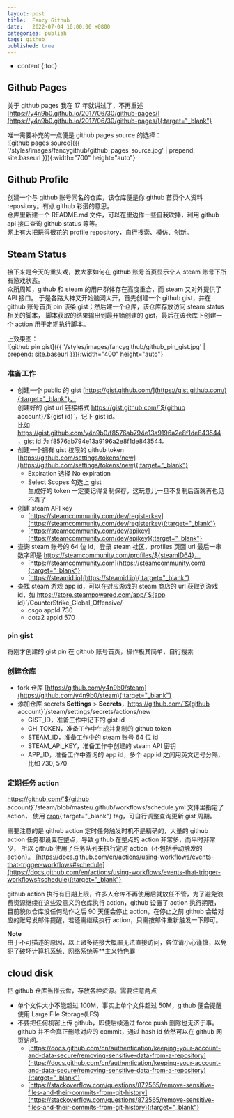 ```yaml
---
layout: post
title:  Fancy Github
date:   2022-07-04 10:00:00 +0800
categories: publish
tags: github
published: true
---
```


* content
{:toc}

## Github Pages

关于 github pages 我在 17 年就讲过了，不再重述 [https://y4n9b0.github.io/2017/06/30/github-pages/](https://y4n9b0.github.io/2017/06/30/github-pages/){:target="_blank"}

唯一需要补充的一点便是 github pages source 的选择：<br>
![github pages source]({{ '/styles/images/fancygithub/github_pages_source.jpg' | prepend: site.baseurl }}){:width="700" height="auto"}  

## Github Profile

创建一个与 github 账号同名的仓库，该仓库便是你 github 首页个人资料 repository。有点 github 彩蛋的意思。<br>
仓库里新建一个 README.md 文件，可以在里边作一些自我吹捧，利用 github api 接口查询 github status 等等。<br>
网上有大把玩得很花的 profile repository，自行搜索、模仿、创新。

## Steam Status

接下来是今天的重头戏，教大家如何在 github 账号首页显示个人 steam 账号下所有游戏状态。<br>
众所周知，github 和 steam 的用户群体存在高度重合，而 steam 又对外提供了 API 接口。
于是各路大神又开始脑洞大开，首先创建一个 github gist，并在 github 账号首页 pin 该条 gist；然后建一个仓库，该仓库存放访问 steam status 相关的脚本，
脚本获取的结果输出到最开始创建的 gist，最后在该仓库下创建一个 action 用于定期执行脚本。

上效果图：<br>
![github pin gist]({{ '/styles/images/fancygithub/github_pin_gist.jpg' | prepend: site.baseurl }}){:width="400" height="auto"}  

### 准备工作

* 创建一个 public 的 gist [https://gist.github.com/](https://gist.github.com/){:target="_blank"}，<br>
  创建好的 gist url 链接格式 https://gist.github.com/`${github account}`/`${gist id}`，记下 gist id。<br>
  比如 https://gist.github.com/y4n9b0/f8576ab794e13a9196a2e8f1de843544，gist id 为 f8576ab794e13a9196a2e8f1de843544。
* 创建一个拥有 gist 权限的 github token [https://github.com/settings/tokens/new](https://github.com/settings/tokens/new){:target="_blank"}
  * Expiration 选择 No expiration
  * Select Scopes 勾选上 gist<br>
  生成好的 token 一定要记得复制保存，这玩意儿一旦不复制后面就再也见不着了
* 创建 steam API key 
  * [https://steamcommunity.com/dev/registerkey](https://steamcommunity.com/dev/registerkey){:target="_blank"}
  * [https://steamcommunity.com/dev/apikey](https://steamcommunity.com/dev/apikey){:target="_blank"}
* 查询 steam 账号的 64 位 id，登录 steam 社区，profiles 页面 url 最后一串数字即是 https://steamcommunity.com/profiles/${steamID64}，
  * [https://steamcommunity.com](https://steamcommunity.com){:target="_blank"}
  * [https://steamid.io](https://steamid.io){:target="_blank"}
* 查找 steam 游戏 app id，可以在对应游戏的 steam 商店的 url 获取到游戏 id，如 https://store.steampowered.com/app/`${app id}`/CounterStrike_Global_Offensive/
  * csgo appId 730
  * dota2 appId 570

### pin gist

将刚才创建的 gist pin 在 github 账号首页，操作极其简单，自行搜索

### 创建仓库

* fork 仓库 [https://github.com/y4n9b0/steam](https://github.com/y4n9b0/steam){:target="_blank"}
* 添加仓库 secrets **Settings** > **Secrets**，https://github.com/`${github account}`/steam/settings/secrets/actions/new
  * GIST_ID，准备工作中记下的 gist id
  * GH_TOKEN，准备工作中生成并复制的 github token
  * STEAM_ID，准备工作中的 steam 账号 64 位 id
  * STEAM_API_KEY，准备工作中创建的 steam API 密钥
  * APP_ID，准备工作中查询的 app id，多个 app id 之间用英文逗号分隔，比如 730, 570

### 定期任务 action

https://github.com/`${github account}`/steam/blob/master/.github/workflows/schedule.yml 文件里指定了 action，
使用 [cron](https://en.wikipedia.org/wiki/Cron){:target="_blank"} tag，可自行调整查询更新 gist 周期。

需要注意的是 github action 定时任务触发时机不是精确的，大量的 github action 任务都设置在整点，导致 github 在整点的 action 非常多，而平时非常少，
所以 github 使用了任务队列来执行定时 action（不包括手动触发的 action）。
[https://docs.github.com/en/actions/using-workflows/events-that-trigger-workflows#schedule](https://docs.github.com/en/actions/using-workflows/events-that-trigger-workflows#schedule){:target="_blank"}

github action 执行有日期上限，许多人仓库不再使用后就放任不管，为了避免浪费资源继续在这些没意义的仓库执行 action，github 设置了 action 执行期限，
目前貌似仓库没任何动作之后 90 天便会停止 action，在停止之前 github 会给对应的账号发邮件提醒，若还需继续执行 action，只需按邮件重新触发一下即可。

**Note**<br>
由于不可描述的原因，以上诸多链接大概率无法直接访问，各位请小心谨慎，以免犯了破坏计算机系统、网络系统等**主义特色罪

## cloud disk

把 github 仓库当作云盘，存放各种资源。需要注意两点
* 单个文件大小不能超过 100M，事实上单个文件超过 50M，github 便会提醒使用 Large File Storage(LFS)
* 不要把任何机密上传 github，即便后续通过 force push 删除也无济于事。github 并不会真正删除对应的 commit，通过 hash id 依然可以在 github 网页访问。
  * [https://docs.github.com/cn/authentication/keeping-your-account-and-data-secure/removing-sensitive-data-from-a-repository](https://docs.github.com/cn/authentication/keeping-your-account-and-data-secure/removing-sensitive-data-from-a-repository){:target="_blank"}
  * [https://stackoverflow.com/questions/872565/remove-sensitive-files-and-their-commits-from-git-history](https://stackoverflow.com/questions/872565/remove-sensitive-files-and-their-commits-from-git-history){:target="_blank"}
